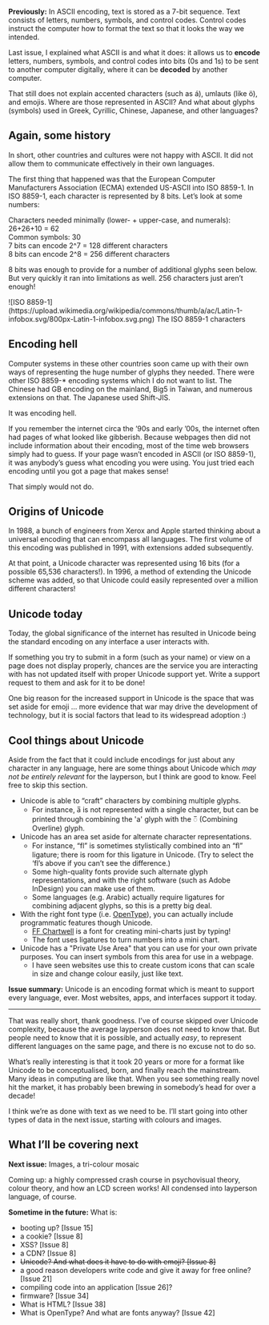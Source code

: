 **Previously:** In ASCII encoding, text is stored as a 7-bit sequence. Text consists of letters, numbers, symbols, and control codes. Control codes instruct the computer how to format the text so that it looks the way we intended.

Last issue, I explained what ASCII is and what it does: it allows us to **encode** letters, numbers, symbols, and control codes into bits (0s and 1s) to be sent to another computer digitally, where it can be **decoded** by another computer.

That still does not explain accented characters (such as á), umlauts (like ö), and emojis. Where are those represented in ASCII? And what about glyphs (symbols) used in Greek, Cyrillic, Chinese, Japanese, and other languages?

## Again, some history

In short, other countries and cultures were not happy with ASCII. It did not allow them to communicate effectively in their own languages.

The first thing that happened was that the European Computer Manufacturers Association (ECMA) extended US-ASCII into ISO 8859-1. In ISO 8859-1, each character is represented by 8 bits. Let’s look at some numbers:

Characters needed minimally (lower- + upper-case, and numerals): 26+26+10 = 62  
Common symbols: 30  
7 bits can encode 2^7 = 128 different characters  
8 bits can encode 2^8 = 256 different characters

8 bits was enough to provide for a number of additional glyphs seen below. But very quickly it ran into limitations as well. 256 characters just aren’t enough!

<span style="text-align:center">
![ISO 8859-1](https://upload.wikimedia.org/wikipedia/commons/thumb/a/ac/Latin-1-infobox.svg/800px-Latin-1-infobox.svg.png)
The ISO 8859-1 characters
</span>

## Encoding hell

Computer systems in these other countries soon came up with their own ways of representing the huge number of glyphs they needed. There were other ISO 8859-* encoding systems which I do not want to list. The Chinese had GB encoding on the mainland, Big5 in Taiwan, and numerous extensions on that. The Japanese used Shift-JIS.

It was encoding hell.

If you remember the internet circa the ’90s and early ’00s, the internet often had pages of what looked like gibberish. Because webpages then did not include information about their encoding, most of the time web browsers simply had to guess. If your page wasn’t encoded in ASCII (or ISO 8859-1), it was anybody’s guess what encoding you were using. You just tried each encoding until you got a page that makes sense!

That simply would not do.

## Origins of Unicode

In 1988, a bunch of engineers from Xerox and Apple started thinking about a universal encoding that can encompass all languages. The first volume of this encoding was published in 1991, with extensions added subsequently.

At that point, a Unicode character was represented using 16 bits (for a possible 65,536 characters!). In 1996, a method of extending the Unicode scheme was added, so that Unicode could easily represented over a million different characters!

## Unicode today

Today, the global significance of the internet has resulted in Unicode being the standard encoding on any interface a user interacts with.

If something you try to submit in a form (such as your name) or view on a page does not display properly, chances are the service you are interacting with has not updated itself with proper Unicode support yet. Write a support request to them and ask for it to be done!

One big reason for the increased support in Unicode is the space that was set aside for emoji … more evidence that war may drive the development of technology, but it is social factors that lead to its widespread adoption :)

## Cool things about Unicode

Aside from the fact that it could include encodings for just about any character in any language, here are some things about Unicode which _may not be entirely relevant_ for the layperson, but I think are good to know. Feel free to skip this section.

- Unicode is able to “craft” characters by combining multiple glyphs.
  - For instance, a&#773; is not represented with a single character, but can be printed through combining the 'a' glyph with the ◌̅  (Combining Overline) glyph.
- Unicode has an area set aside for alternate character representations.
  - For instance, “fl” is sometimes stylistically combined into an “ﬂ” ligature; there is room for this ligature in Unicode. (Try to select the ‘fl’s above if you can’t see the difference.)
  - Some high-quality fonts provide such alternate glyph representations, and with the right software (such as Adobe InDesign) you can make use of them.
  - Some languages (e.g. Arabic) actually require ligatures for combining adjacent glyphs, so this is a pretty big deal.
- With the right font type (i.e. [OpenType](https://en.wikipedia.org/wiki/OpenType)), you can actually include programmatic features though Unicode.
  - [FF Chartwell](https://typographica.org/typeface-reviews/chartwell/) is a font for creating mini-charts just by typing!
  - The font uses ligatures to turn numbers into a mini chart.
- Unicode has a "Private Use Area" that you can use for your own private purposes. You can insert symbols from this area for use in a webpage.
  - I have seen websites use this to create custom icons that can scale in size and change colour easily, just like text.

**Issue summary:** Unicode is an encoding format which is meant to support every language, ever. Most websites, apps, and interfaces support it today.

<hr/>

That was really short, thank goodness. I’ve of course skipped over Unicode complexity, because the average layperson does not need to know that. But people need to know that it is possible, and actually _easy_, to represent different languages on the same page, and there is no excuse not to do so.

What’s really interesting is that it took 20 years or more for a format like Unicode to be conceptualised, born, and finally reach the mainstream. Many ideas in computing are like that. When you see something really novel hit the market, it has probably been brewing in somebody’s head for over a decade!

I think we’re as done with text as we need to be. I’ll start going into other types of data in the next issue, starting with colours and images.

## What I’ll be covering next

**Next issue:** Images, a tri-colour mosaic

Coming up: a highly compressed crash course in psychovisual theory, colour theory, and how an LCD screen works! All condensed into layperson language, of course.

**Sometime in the future:** What is:

- booting up? [Issue 15]
- a cookie? [Issue 8]
- XSS? [Issue 8]
- a CDN? [Issue 8]
- ~~Unicode? And what does it have to do with emoji? [Issue 8]~~
- a good reason developers write code and give it away for free online? [Issue 21]
- compiling code into an application [Issue 26]?
- firmware? [Issue 34]
- What is HTML? [Issue 38]
- What is OpenType? And what are fonts anyway? [Issue 42]
